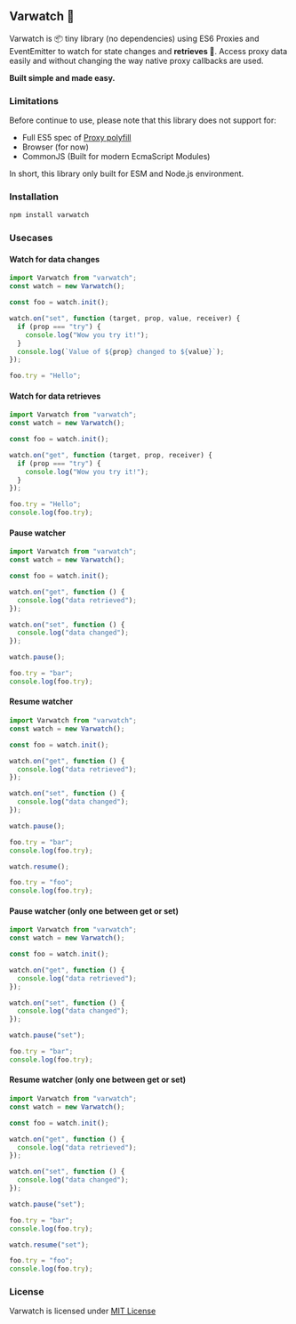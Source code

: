 ## Varwatch :eyes:

Varwatch is :package: tiny library (no dependencies) using ES6 Proxies and EventEmitter to watch for state changes and **retrieves :rocket:**. Access proxy data easily and without changing the way native proxy callbacks are used.

**Built simple and made easy.**

### Limitations

Before continue to use, please note that this library does not support for:

- Full ES5 spec of [Proxy polyfill](https://github.com/GoogleChrome/proxy-polyfill)
- Browser (for now)
- CommonJS (Built for modern EcmaScript Modules)

In short, this library only built for ESM and Node.js environment.

### Installation

```sh
npm install varwatch
```

### Usecases

#### Watch for data changes

```js
import Varwatch from "varwatch";
const watch = new Varwatch();

const foo = watch.init();

watch.on("set", function (target, prop, value, receiver) {
  if (prop === "try") {
    console.log("Wow you try it!");
  }
  console.log(`Value of ${prop} changed to ${value}`);
});

foo.try = "Hello";
```

#### Watch for data retrieves

```js
import Varwatch from "varwatch";
const watch = new Varwatch();

const foo = watch.init();

watch.on("get", function (target, prop, receiver) {
  if (prop === "try") {
    console.log("Wow you try it!");
  }
});

foo.try = "Hello";
console.log(foo.try);
```

#### Pause watcher

```js
import Varwatch from "varwatch";
const watch = new Varwatch();

const foo = watch.init();

watch.on("get", function () {
  console.log("data retrieved");
});

watch.on("set", function () {
  console.log("data changed");
});

watch.pause();

foo.try = "bar";
console.log(foo.try);
```

#### Resume watcher

```js
import Varwatch from "varwatch";
const watch = new Varwatch();

const foo = watch.init();

watch.on("get", function () {
  console.log("data retrieved");
});

watch.on("set", function () {
  console.log("data changed");
});

watch.pause();

foo.try = "bar";
console.log(foo.try);

watch.resume();

foo.try = "foo";
console.log(foo.try);
```

#### Pause watcher (only one between get or set)

```js
import Varwatch from "varwatch";
const watch = new Varwatch();

const foo = watch.init();

watch.on("get", function () {
  console.log("data retrieved");
});

watch.on("set", function () {
  console.log("data changed");
});

watch.pause("set");

foo.try = "bar";
console.log(foo.try);
```

#### Resume watcher (only one between get or set)

```js
import Varwatch from "varwatch";
const watch = new Varwatch();

const foo = watch.init();

watch.on("get", function () {
  console.log("data retrieved");
});

watch.on("set", function () {
  console.log("data changed");
});

watch.pause("set");

foo.try = "bar";
console.log(foo.try);

watch.resume("set");

foo.try = "foo";
console.log(foo.try);
```

### License

Varwatch is licensed under [MIT License](./LICENSE)
